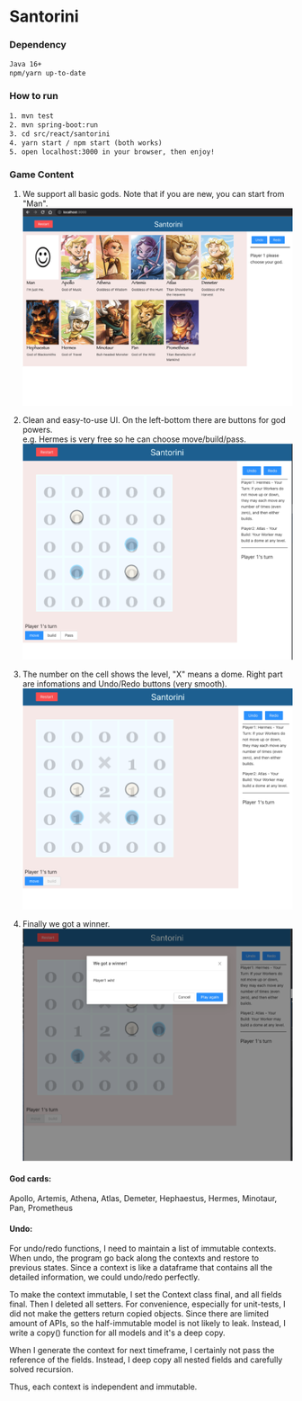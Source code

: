 # Santorini

### Dependency
```
Java 16+
npm/yarn up-to-date
```

### How to run
```
1. mvn test
2. mvn spring-boot:run
3. cd src/react/santorini
4. yarn start / npm start (both works)
5. open localhost:3000 in your browser, then enjoy!
```

### Game Content
1. We support all basic gods. Note that if you are new, you can start from "Man".
![Santorini1](https://github.com/QueenieLiuuu/SantoriniBoardGame/blob/master/santorini1.png)

2. Clean and easy-to-use UI. On the left-bottom there are buttons for god powers.  
e.g. Hermes is very free so he can choose move/build/pass.
![Santorini2](https://github.com/QueenieLiuuu/SantoriniBoardGame/blob/master/santorini2.png)

3. The number on the cell shows the level, "X" means a dome. Right part are infomations and 
   Undo/Redo buttons (very smooth).
![Santorini3](https://github.com/QueenieLiuuu/SantoriniBoardGame/blob/master/santorini3.png)

4. Finally we got a winner.
![Santorini4](https://github.com/QueenieLiuuu/SantoriniBoardGame/blob/master/santorini4.png)

#### God cards:
Apollo, Artemis, Athena, Atlas, Demeter, Hephaestus, Hermes, Minotaur, Pan, Prometheus

#### Undo:
For undo/redo functions, I need to maintain a list of immutable contexts. When undo, the program 
go back along the contexts and restore to previous states. Since a context is like a dataframe 
that contains all the detailed information, we could undo/redo perfectly.

To make the context immutable, I set the Context class final, and all fields final. Then I 
deleted all setters. For convenience, especially for unit-tests, I did not make the getters 
return copied objects. Since there are limited amount of APIs, so the half-immutable model is 
not likely to leak. Instead, I write a copy() function for all models and it's a deep copy. 

When I generate the context for next timeframe, I certainly not pass the reference of the fields.
Instead, I deep copy all nested fields and carefully solved recursion.

Thus, each context is independent and immutable.
